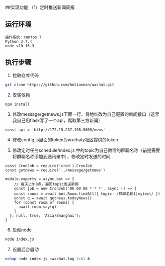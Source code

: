 ##实现功能
（1）定时推送新闻简报

## 运行环境
```
操作系统：centos 7
Python 3.7.4
node v10.16.3
```

## 执行步骤
1. 拉取仓库代码
```bash
git clone https://github.com/hmtiannan/wxchat.git

```

2. 安装依赖
```bash
npm install
```

3. 修改message/getnews.js下面一行，将地址改为自己配置的新闻接口（这里我自己用flask写了一个api，爬取第三方新闻）
```
const api = 'http://172.19.237.198:5000/news'
```

4. 修改config.js里面的token为wxchaty社区提供的token

5. 修改定时任务schedule/index.js 中的topic为自己微信的群聊名称（前提需要将群聊名称添加到通讯录中），修改定时发送的时间
```node
const CronJob = require('cron').CronJob
const getnews = require('../message/getnews')

module.exports = async bot => {
    // 每天上午8点，遍历topic发送新闻
    const job = new CronJob('00 00 08 * * *', async () => {
    const rooms = await bot.Room.findAll({ topic: /群聊名称1|mytest/ })
    const q = await getnews.todayNews()
    for (const room of rooms) {
      await room.say(q)
    }
  }, null, true, 'Asia/Shanghai');
}
```

6. 启动node
```bash
node index.js
```

7. 设置后台启动
```bash
nohup node index.js >wxchat.log 2>&1 &
```
